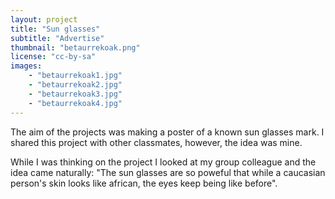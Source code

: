 ```yaml
---
layout: project
title: "Sun glasses"
subtitle: "Advertise"
thumbnail: "betaurrekoak.png"
license: "cc-by-sa"
images:
    - "betaurrekoak1.jpg"
    - "betaurrekoak2.jpg"
    - "betaurrekoak3.jpg"
    - "betaurrekoak4.jpg"
---
```


The aim of the projects was making a poster of a known sun glasses mark. I
shared this project with other classmates, however, the idea was mine.

While I was thinking on the project I looked at my group colleague and the idea
came naturally: "The sun glasses are so poweful that while a caucasian person's
skin looks like african, the eyes keep being like before".




